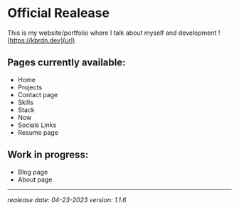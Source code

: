 # Official Realease

This is my website/portfolio where I talk about myself and development !
[https://kbrdn.dev](url)

## Pages currently available:

- Home
- Projects
- Contact page
- Skills
- Stack
- Now
- Socials Links
- Resume page

## Work in progress:

- Blog page
- About page

---

_realease date: 04-23-2023
version: 1.1.6_
